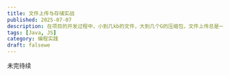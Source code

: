 ```yaml
---
title: 文件上传与存储实战
published: 2025-07-07
description: 在项目的开发过程中，小到几kb的文件，大到几个G的压缩包，文件上传总是一个绕不开的话题。在本文中，将以Java和JS为例，介绍从文件上传到存储的全流程
tags: [Java, JS]
category: 编程实践
draft: falsewe
---
```



未完待续